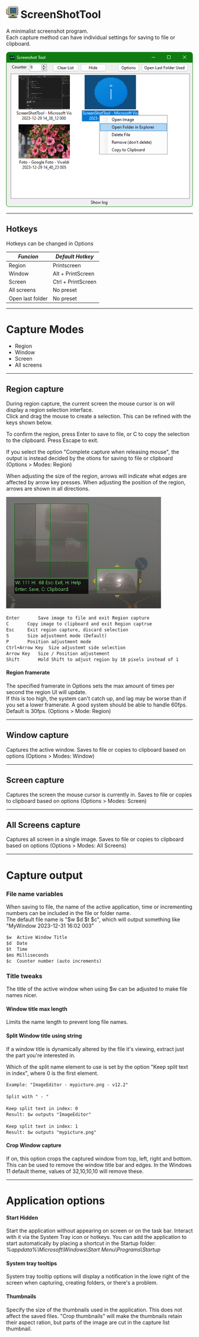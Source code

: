# ![image](img/icon32.png) ScreenShotTool

A minimalist screenshot program.  
Each capture method can have individual settings for saving to file or clipboard.

![image](img/screenshot.png)

--------------------------------------------------------------------------------------


## Hotkeys

Hotkeys can be changed in Options

| _Funcion_        | _Default Hotkey_            |
|------------------|-----------------------------|
| Region           | Printscreen                 |
| Window           | Alt + PrintScreen           |
| Screen           | Ctrl + PrintScreen          |
| All screens      | No preset                   |
| Open last folder | No preset                   |

--------------------------------------------------------------------------------------

# Capture Modes
- Region
- Window
- Screen
- All screens

--------------------------------------------------------------------------------------

## Region capture

During region capture, the current screen the mouse cursor is on will display a region selection interface.  
Click and drag the mouse to create a selection. This can be refined with the keys shown below.

To confirm the region, press Enter to save to file, or C to copy the selection to the clipboard. Press Escape to exit.

If you select the option "Complete capture when releasing mouse", the output is instead decided by the otions for saving to file or clipboard (Options > Modes: Region)

When adjusting the size of the region, arrows will indicate what edges are affected by arrow key presses.
When adjusting the position of the region, arrows are shown in all directions.

![image](img/region.png)

	Enter		Save image to file and exit Region capture
	C		Copy image to clipboard and exit Region captrue
	Esc		Exit region capture, discard selection
	S		Size adjustment mode (Default)
	P		Position adjustment mode
	Ctrl+Arrow Key	Size adjustemt side selection
	Arrow Key	Size / Position adjustement
	Shift		Hold Shift to adjust region by 10 pixels instead of 1

#### Region framerate

The specified framerate in Options sets the max amount of times per second the region UI will update.  
If this is too high, the system can't catch up, and lag may be worse than if you set a lower framerate.
A good system should be able to handle 60fps. Default is 30fps.
(Options > Mode: Region)

--------------------------------------------------------------------------------------

## Window capture

Captures the active window.
Saves to file or copies to clipboard based on options (Options > Modes: Window)

--------------------------------------------------------------------------------------

## Screen capture

Captures the screen the mouse cursor is currently in.
Saves to file or copies to clipboard based on options (Options > Modes: Screen)

--------------------------------------------------------------------------------------

## All Screens capture

Captures all screen in a single image.
Saves to file or copies to clipboard based on options (Options > Modes: All Screens)

--------------------------------------------------------------------------------------

# Capture output

### File name variables

When saving to file, the name of the active application, time or incrementing numbers can be included in the file or folder name.  
The default file name is "$w $d $t $c", which will output something like "MyWindow 2023-12-31 16:02 003"

	$w	Active Window Title
	$d	Date
	$t	Time
	$ms	Milliseconds
	$c	Counter number (auto increments)

### Title tweaks

The title of the active window when using $w can be adjusted to make file names nicer.

#### Window title max length

Limits the name length to prevent long file names.

#### Split Window title using string

If a window title is dynamically altered by the file it's viewing, extract just the part you're interested in.  

Which of the split name element to use is set by the option "Keep split text in index", where 0 is the first element.

	Example: "ImageEditor - mypicture.png - v12.2"

	Split with " - "

	Keep split text in index: 0
	Result: $w outputs "ImageEditor"

	Keep split text in index: 1
	Result: $w outputs "mypicture.png"

#### Crop Window capture

If on, this option crops the captured window from top, left, right and bottom.  
This can be used to remove the window title bar and edges. In the Windows 11 default theme, values of 32,10,10,10 will remove these.

--------------------------------------------------------------------------------------

# Application options

#### Start Hidden

Start the application without appearing on screen or on the task bar. Interact with it via the System Tray icon or hotkeys.
You can add the application to start automatically by placing a shortcut in the Startup folder: *%appdata%\Microsoft\Windows\Start Menu\Programs\Startup*

#### System tray tooltips

System tray tooltip options will display a notification in the lowe right of the screen when capturing, creating folders, or there's a problem.

#### Thumbnails

Specify the size of the thumbnails used in the application. This does not affect the saved files.
"Crop thumbnails" will make the thumbnails retain their aspect ration, but parts of the image are cut in the capture list thumbnail.